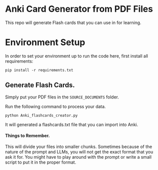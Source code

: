 # Anki Card Generator from PDF Files

This repo will generate Flash cards that you can use in for learning. 

# Environment Setup
In order to set your environment up to run the code here, first install all requirements:

```shell
pip install -r requirements.txt
```

## Generate Flash Cards. 

Simply put your PDF files in the `SOURCE_DOCUMENTS` folder. 

Run the following command to process your data.

```shell
python Anki_flashcards_creator.py
```

It will generated a flashcards.txt file that you can import into Anki. 

#### Things to Remember. 
This will divide your files into smaller chunks. Sometimes because of the nature of the prompt and LLMs, you will not get the exact format that you ask it for. You might have to play around with the prompt or write a small script to put it in the proper format. 